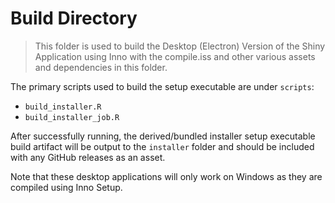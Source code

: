 # Build Directory

> This folder is used to build the Desktop (Electron) Version of the Shiny
> Application using Inno with the compile.iss and other various assets and 
> dependencies in this folder.

The primary scripts used to build the setup executable are under `scripts`:

- `build_installer.R`
- `build_installer_job.R`

After successfully running, the derived/bundled installer setup executable
build artifact will be output to the `installer` folder and should be included 
with any GitHub releases as an asset.

Note that these desktop applications will only work on Windows as they are 
compiled using Inno Setup.